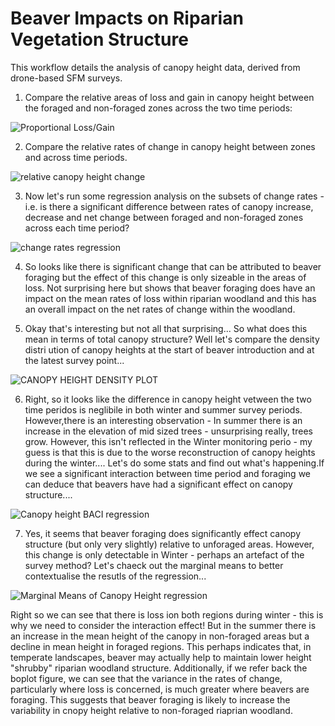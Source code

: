 # Beaver Impacts on Riparian Vegetation Structure

This workflow details the analysis of canopy height data, derived from drone-based SFM surveys.

1. Compare the relative areas of loss and gain in canopy height between the foraged and non-foraged zones across the two time periods:

![Proportional Loss/Gain](/NewPlots/Amount_of_change.jpg) 

2. Compare the relative rates of change in canopy height between zones and across time periods.

![relative canopy height change](/NewPlots/boxplot_by_change.jpg)

3. Now let's run some regression analysis on the subsets of change rates - i.e. is there a significant difference between rates of canopy increase, decrease and net change between foraged and non-foraged zones across each time period?

![change rates regression](/NewPlots/regression_summary.jpg)

4. So looks like there is significant change that can be attributed to beaver foraging but the effect of this change is only sizeable in the areas of loss. Not surprising here but shows that beaver foraging does have an impact on the mean rates of loss within riparian woodland and this has an overall impact on the net rates of change within the woodland.

5. Okay that's interesting but not all that surprising... So what does this mean in terms of total canopy structure? Well let's compare the density distri ution of canopy heights at the start of beaver introduction and at the latest survey point...

![CANOPY HEIGHT DENSITY PLOT](NewPlots/CanopyHeightCompare.jpg)

6. Right, so it looks like the difference in canopy height vetween the two time peridos is neglibile in both winter and summer survey periods. However,there is an interesting observation - In summer there is an increase in the elevation of mid sized trees - unsurprising really, trees grow. However, this isn't reflected in the Winter monitoring perio - my guess is that this is due to the worse reconstruction of canopy heights during the winter.... Let's do some stats and find out what's happening.If we see a significant interaction between time period and foraging we can deduce that beavers have had a significant effect on canopy structure....

![Canopy height BACI regression](/NewPlots/BACI_regSumm.png)

7. Yes, it seems that beaver foraging does significantly effect canopy structure (but only very slightly) relative to unforaged areas. However, this change is only detectable in Winter - perhaps an artefact of the survey method? Let's chaeck out the marginal means to better contextualise the resutls of the regression...

![Marginal Means of Canopy Height regression](/NewPlots/BACI_MarMeans.png)

Right so we can see that there is loss ion both regions during winter - this is why we need to consider the interaction effect! But in the summer there is an increase in the mean height of the canopy in non-foraged areas but a decline in mean height in foraged regions. This perhaps indicates that, in temperate landscapes, beaver may actually help to maintain lower height "shrubby" riparian woodland structure. Additionally, if we refer back the boplot figure, we can see that the variance in the rates of change, particularly where loss is concerned, is much greater where beavers are foraging. This suggests that beaver foraging is likely to increase the variability in cnopy height relative to non-foraged riaprian woodland.


